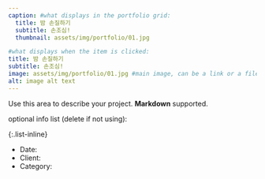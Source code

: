 ```yaml
---
caption: #what displays in the portfolio grid:
  title: 밤 손질하기
  subtitle: 손조심!
  thumbnail: assets/img/portfolio/01.jpg

#what displays when the item is clicked:
title: 밤 손질하기
subtitle: 손조심!
image: assets/img/portfolio/01.jpg #main image, can be a link or a file in assets/img/portfolio
alt: image alt text
---
```


Use this area to describe your project. **Markdown** supported.

optional info list (delete if not using):

{:.list-inline}

- Date:
- Client:
- Category:
